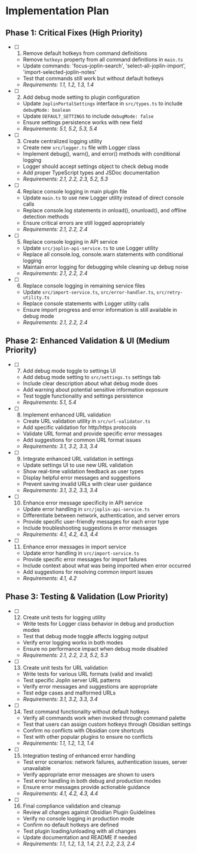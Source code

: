 # Implementation Plan

## Phase 1: Critical Fixes (High Priority)

- [ ] 1. Remove default hotkeys from command definitions
  - Remove `hotkeys` property from all command definitions in `main.ts`
  - Update commands: 'focus-joplin-search', 'select-all-joplin-import', 'import-selected-joplin-notes'
  - Test that commands still work but without default hotkeys
  - _Requirements: 1.1, 1.2, 1.3, 1.4_

- [ ] 2. Add debug mode setting to plugin configuration
  - Update `JoplinPortalSettings` interface in `src/types.ts` to include `debugMode: boolean`
  - Update `DEFAULT_SETTINGS` to include `debugMode: false`
  - Ensure settings persistence works with new field
  - _Requirements: 5.1, 5.2, 5.3, 5.4_

- [ ] 3. Create centralized logging utility
  - Create new `src/logger.ts` file with Logger class
  - Implement debug(), warn(), and error() methods with conditional logging
  - Logger should accept settings object to check debug mode
  - Add proper TypeScript types and JSDoc documentation
  - _Requirements: 2.1, 2.2, 2.3, 5.2, 5.3_

- [ ] 4. Replace console logging in main plugin file
  - Update `main.ts` to use new Logger utility instead of direct console calls
  - Replace console.log statements in onload(), onunload(), and offline detection methods
  - Ensure critical errors are still logged appropriately
  - _Requirements: 2.1, 2.2, 2.4_

- [ ] 5. Replace console logging in API service
  - Update `src/joplin-api-service.ts` to use Logger utility
  - Replace all console.log, console.warn statements with conditional logging
  - Maintain error logging for debugging while cleaning up debug noise
  - _Requirements: 2.1, 2.2, 2.4_

- [ ] 6. Replace console logging in remaining service files
  - Update `src/import-service.ts`, `src/error-handler.ts`, `src/retry-utility.ts`
  - Replace console statements with Logger utility calls
  - Ensure import progress and error information is still available in debug mode
  - _Requirements: 2.1, 2.2, 2.4_

## Phase 2: Enhanced Validation & UI (Medium Priority)

- [ ] 7. Add debug mode toggle to settings UI
  - Add debug mode setting to `src/settings.ts` settings tab
  - Include clear description about what debug mode does
  - Add warning about potential sensitive information exposure
  - Test toggle functionality and settings persistence
  - _Requirements: 5.1, 5.4_

- [ ] 8. Implement enhanced URL validation
  - Create URL validation utility in `src/url-validator.ts`
  - Add specific validation for http/https protocols
  - Validate URL format and provide specific error messages
  - Add suggestions for common URL format issues
  - _Requirements: 3.1, 3.2, 3.3, 3.4_

- [ ] 9. Integrate enhanced URL validation in settings
  - Update settings UI to use new URL validation
  - Show real-time validation feedback as user types
  - Display helpful error messages and suggestions
  - Prevent saving invalid URLs with clear user guidance
  - _Requirements: 3.1, 3.2, 3.3, 3.4_

- [ ] 10. Enhance error message specificity in API service
  - Update error handling in `src/joplin-api-service.ts`
  - Differentiate between network, authentication, and server errors
  - Provide specific user-friendly messages for each error type
  - Include troubleshooting suggestions in error messages
  - _Requirements: 4.1, 4.2, 4.3, 4.4_

- [ ] 11. Enhance error messages in import service
  - Update error handling in `src/import-service.ts`
  - Provide specific error messages for import failures
  - Include context about what was being imported when error occurred
  - Add suggestions for resolving common import issues
  - _Requirements: 4.1, 4.2_

## Phase 3: Testing & Validation (Low Priority)

- [ ] 12. Create unit tests for logging utility
  - Write tests for Logger class behavior in debug and production modes
  - Test that debug mode toggle affects logging output
  - Verify error logging works in both modes
  - Ensure no performance impact when debug mode disabled
  - _Requirements: 2.1, 2.2, 2.3, 5.2, 5.3_

- [ ] 13. Create unit tests for URL validation
  - Write tests for various URL formats (valid and invalid)
  - Test specific Joplin server URL patterns
  - Verify error messages and suggestions are appropriate
  - Test edge cases and malformed URLs
  - _Requirements: 3.1, 3.2, 3.3, 3.4_

- [ ] 14. Test command functionality without default hotkeys
  - Verify all commands work when invoked through command palette
  - Test that users can assign custom hotkeys through Obsidian settings
  - Confirm no conflicts with Obsidian core shortcuts
  - Test with other popular plugins to ensure no conflicts
  - _Requirements: 1.1, 1.2, 1.3, 1.4_

- [ ] 15. Integration testing of enhanced error handling
  - Test error scenarios: network failures, authentication issues, server unavailable
  - Verify appropriate error messages are shown to users
  - Test error handling in both debug and production modes
  - Ensure error messages provide actionable guidance
  - _Requirements: 4.1, 4.2, 4.3, 4.4_

- [ ] 16. Final compliance validation and cleanup
  - Review all changes against Obsidian Plugin Guidelines
  - Verify no console logging in production mode
  - Confirm no default hotkeys are defined
  - Test plugin loading/unloading with all changes
  - Update documentation and README if needed
  - _Requirements: 1.1, 1.2, 1.3, 1.4, 2.1, 2.2, 2.3, 2.4_